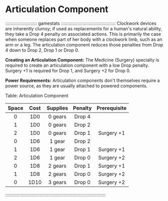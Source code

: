 # Articulation Component

::::::::::::::::::::::::: gamestats :::::::::::::::::::::::::::::::::::::::::::
Clockwork devices are inherently clumsy; if used as replacements for a
human's natural ability, they take a Drop 4 penalty on associated
actions. This is primarily the case when someone replaces part of her
body with a clockwork limb, such as an arm or a leg. The articulation
component reduces those penalties from Drop 4 down to Drop 2, Drop 1 or
Drop 0.

**Creating an Articulation Component:** The Medicine (Surgery) specialty is
required to create an articulation component with a low Drop penalty.
Surgery +1 is required for Drop 1, and Surgery +2 for Drop 0.

**Power Requirements:** Articulation components don't themselves require a
power source, as they are usually attached to powered components.

Table: Articulation Component

| Space | Cost  | Supplies | Penalty  | Prerequisite |
| :---: | :---: | :------: | :------: | :----------: |
| 0     | 1D0   | 0 gears  | Drop 4   |              |
| 1     | 1D0   | 0 gears  | Drop 2   |              |
| 2     | 1D0   | 0 gears  | Drop 1   | Surgery +1   |
| 0     | 1D6   | 1 gear   | Drop 2   |              |
| 1     | 1D6   | 1 gear   | Drop 1   | Surgery +1   |
| 2     | 1D6   | 1 gear   | Drop 0   | Surgery +2   |
| 0     | 1D8   | 2 gears  | Drop 1   | Surgery +1   |
| 1     | 1D8   | 2 gears  | Drop 0   | Surgery +2   |
| 0     | 1D10  | 3 gears  | Drop 0   | Surgery +2   |
:::::::::::::::::::::::::::::::::::::::::::::::::::::::::::::::::::::::::::::::

